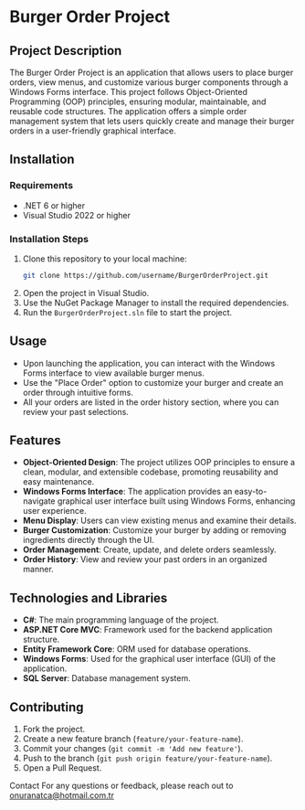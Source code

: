 # Burger Order Project

## Project Description
The Burger Order Project is an application that allows users to place burger orders, view menus, and customize various burger components through a Windows Forms interface. This project follows Object-Oriented Programming (OOP) principles, ensuring modular, maintainable, and reusable code structures. The application offers a simple order management system that lets users quickly create and manage their burger orders in a user-friendly graphical interface.

## Installation

### Requirements
- .NET 6 or higher
- Visual Studio 2022 or higher

### Installation Steps
1. Clone this repository to your local machine:
    ```bash
    git clone https://github.com/username/BurgerOrderProject.git
    ```
2. Open the project in Visual Studio.
3. Use the NuGet Package Manager to install the required dependencies.
4. Run the `BurgerOrderProject.sln` file to start the project.

## Usage
- Upon launching the application, you can interact with the Windows Forms interface to view available burger menus.
- Use the "Place Order" option to customize your burger and create an order through intuitive forms.
- All your orders are listed in the order history section, where you can review your past selections.

## Features
- **Object-Oriented Design**: The project utilizes OOP principles to ensure a clean, modular, and extensible codebase, promoting reusability and easy maintenance.
- **Windows Forms Interface**: The application provides an easy-to-navigate graphical user interface built using Windows Forms, enhancing user experience.
- **Menu Display**: Users can view existing menus and examine their details.
- **Burger Customization**: Customize your burger by adding or removing ingredients directly through the UI.
- **Order Management**: Create, update, and delete orders seamlessly.
- **Order History**: View and review your past orders in an organized manner.

## Technologies and Libraries
- **C#**: The main programming language of the project.
- **ASP.NET Core MVC**: Framework used for the backend application structure.
- **Entity Framework Core**: ORM used for database operations.
- **Windows Forms**: Used for the graphical user interface (GUI) of the application.
- **SQL Server**: Database management system.

## Contributing
1. Fork the project.
2. Create a new feature branch (`feature/your-feature-name`).
3. Commit your changes (`git commit -m 'Add new feature'`).
4. Push to the branch (`git push origin feature/your-feature-name`).
5. Open a Pull Request.

Contact For any questions or feedback, please reach out to onuranatca@hotmail.com.tr
